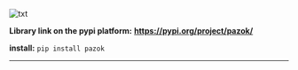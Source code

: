 ![txt](https://j.top4top.io/p_311210ur10.png)


**Library link on the pypi platform:** **https://pypi.org/project/pazok/**


**install:** `pip install pazok`

___



